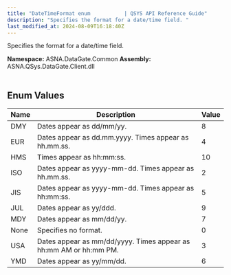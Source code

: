 ```yaml
---
title: "DateTimeFormat enum           | QSYS API Reference Guide"
description: "Specifies the format for a date/time field. "
last_modified_at: 2024-08-09T16:18:40Z
---
```


Specifies the format for a date/time field.

**Namespace:** ASNA.DataGate.Common
**Assembly:** ASNA.QSys.DataGate.Client.dll
<br>
<br>

## Enum Values

| Name | Description | Value
| --- | --- | --- 
| DMY | Dates appear as dd/mm/yy. | 8 |
| EUR | Dates appear as dd.mm.yyyy. Times appear as hh.mm.ss. | 4 |
| HMS | Times appear as hh:mm:ss. | 10 |
| ISO | Dates appear as yyyy-mm-dd. Times appear as hh.mm.ss. | 2 |
| JIS | Dates appear as yyyy-mm-dd. Times appear as hh:mm:ss. | 5 |
| JUL | Dates appear as yy/ddd. | 9 |
| MDY | Dates appear as mm/dd/yy. | 7 |
| None | Specifies no format. | 0 |
| USA | Dates appear as mm/dd/yyyy. Times appear as hh:mm AM or hh:mm PM. | 3 |
| YMD | Dates appear as yy/mm/dd. | 6 |
